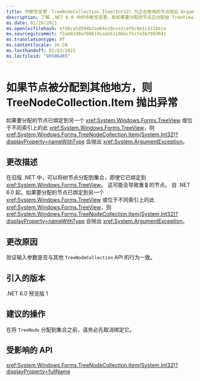 ```yaml
---
title: 中断性变更：TreeNodeCollection.Item(Int32) 为正在使用的节点抛出 ArgumentException
description: 了解 .NET 6.0 中的中断性变更，即如果要分配的节点已分配给 TreeView，TreeNodeCollection.Item(Int32) 现在会抛出 ArgumentException。
ms.date: 01/19/2021
ms.openlocfilehash: efd6ca5d594b2aa64e10cce2cef6c0e1c411bb1e
ms.sourcegitcommit: f2ab02d9a780819ca2e5310bbcf5cfe5b7993041
ms.translationtype: HT
ms.contentlocale: zh-CN
ms.lasthandoff: 02/03/2021
ms.locfileid: "99506465"
---
```

# <a name="treenodecollectionitem-throws-exception-if-node-is-assigned-elsewhere"></a>如果节点被分配到其他地方，则 TreeNodeCollection.Item 抛出异常

如果要分配的节点已绑定到另一个 <xref:System.Windows.Forms.TreeView> 或位于不同索引上的此 <xref:System.Windows.Forms.TreeView>，则 <xref:System.Windows.Forms.TreeNodeCollection.Item(System.Int32)?displayProperty=nameWithType> 会抛出 <xref:System.ArgumentException>。

## <a name="change-description"></a>更改描述

在旧版 .NET 中，可以将树节点分配到集合，即使它已绑定到 <xref:System.Windows.Forms.TreeView>。 这可能会导致重复的节点。 自 .NET 6.0 起，如果要分配的节点已绑定到另一个 <xref:System.Windows.Forms.TreeView> 或位于不同索引上的此 <xref:System.Windows.Forms.TreeView>，则 <xref:System.Windows.Forms.TreeNodeCollection.Item(System.Int32)?displayProperty=nameWithType> 会抛出 <xref:System.ArgumentException>。

## <a name="reason-for-change"></a>更改原因

验证输入参数是否与其他 `TreeNodeCollection` API 的行为一致。

## <a name="version-introduced"></a>引入的版本

.NET 6.0 预览版 1

## <a name="recommended-action"></a>建议的操作

在将 `TreeNode` 分配到集合之前，请务必先取消绑定它。

## <a name="affected-apis"></a>受影响的 API

<xref:System.Windows.Forms.TreeNodeCollection.Item(System.Int32)?displayProperty=fullName>

<!--

### Affected APIs

- `P:System.Windows.Forms.TreeNodeCollection.Item(System.Int32)`

### Category

Windows Forms

-->
